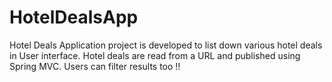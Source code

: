 # HotelDealsApp
Hotel Deals Application project is developed to list down various hotel deals in User interface. Hotel deals are read from a URL and 
published using Spring MVC. Users can filter results too !!

